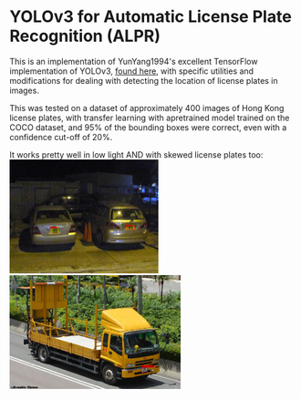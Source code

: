 # YOLOv3 for Automatic License Plate Recognition (ALPR)
This is an implementation of YunYang1994's excellent TensorFlow implementation of YOLOv3, [found here](https://github.com/YunYang1994/tensorflow-yolov3), with specific utilities and modifications for dealing with detecting the location of license plates in images.

This was tested on a dataset of approximately 400 images of Hong Kong license plates, with transfer learning with apretrained model trained on the COCO dataset, and 95% of the bounding boxes were correct, even with a confidence cut-off of 20%.

It works pretty well in low light AND with skewed license plates too:
<img src="https://raw.githubusercontent.com/SQMah/YOLOv3-Plate-Detection/master/assets/low_light.jpg" height="200px"></img>
<img src="https://raw.githubusercontent.com/SQMah/YOLOv3-Plate-Detection/master/assets/skew.jpg" height="200px"></img>
